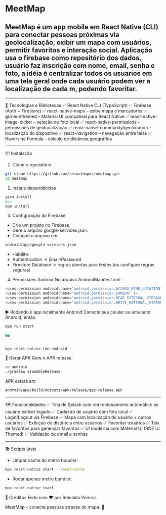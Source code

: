 # MeetMap
## MeetMap é um app mobile em React Native (CLI) para conectar pessoas próximas via geolocalização, exibir um mapa com usuários, permitir favoritos e interação social. Aplicação usa o firebase como repositório dos dados, usuário faz inscrição com nome, email, senha e foto, a idéia é centralizar todos os usuarios em uma tela geral onde cada usuário podem ver a localização de cada m, podendo favoritar.


---



🚀 Tecnologias e Bibliotecas
✅ React Native CLI (TypeScript)
✅ Firebase (Auth + Firestore)
✅ react-native-maps – exibe mapa e marcadores
✅ @rneui/themed – Material UI compatível para React Native
✅ react-native-image-picker – seleção de foto local
✅ react-native-permissions – permissões de geolocalização
✅ react-native-community/geolocation – localização do dispositivo
✅ react-navigation – navegação entre telas
✅ Haversine Formula – cálculo de distância geográfica


---



📦 Instalação
1. Clone o repositório

```bash
git clone https://github.com/reinaldoper/meetmap.git
cd meetmap
```



2. Instale dependências

```bash
yarn install 
#ou 
npm install
```



3. Configuração do Firebase

- Crie um projeto no Firebase.
- Gere o arquivo google-services.json.
- Coloque o arquivo em:

```bash
android/app/google-services.json
```

- Habilite:
- Authentication → Email/Password
- Firestore Database → regras abertas para testes (ou configure regras seguras)

4. Permissões Android
No arquivo AndroidManifest.xml:

```bash
<uses-permission android:name="android.permission.ACCESS_FINE_LOCATION" />
<uses-permission android:name="android.permission.CAMERA" />
<uses-permission android:name="android.permission.READ_EXTERNAL_STORAGE" />
<uses-permission android:name="android.permission.WRITE_EXTERNAL_STORAGE" />
```

▶️ Rodando o app localmente
Android
Conecte seu celular ou emulador Android, então:

```bash
npm run start

&& 


npx react-native run-android
```

📱 Gerar APK
Gere o APK release:

```bash
cd android
./gradlew assembleRelease
```

APK estará em:

```bash
android/app/build/outputs/apk/release/app-release.apk
```

---


🗺 Funcionalidades
✅ Tela de Splash com redirecionamento automático se usuário estiver logado
✅ Cadastro de usuário com foto local
✅ Login/Logout via Firebase
✅ Mapa com localização do usuário + outros usuários
✅ Exibição de distância entre usuários
✅ Favoritar usuários
✅ Tela de favoritos para gerenciar favoritos
✅ UI moderna com Material UI (RNE UI Themed)
✅ Validação de email e senhas


---



📚 Scripts úteis
- Limpar cache do metro bundler:

```bash
npx react-native start --reset-cache
```

- Rodar apenas metro bundler:


```bash
npx react-native start
```

🙌 Créditos
Feito com ❤️ por Reinaldo Pereira.

MeetMap – conecte pessoas através do mapa. 🚀

